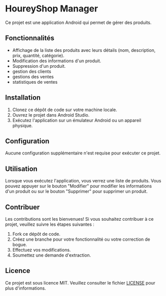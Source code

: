 
# HoureyShop Manager

Ce projet est une application Android qui permet de gérer des produits.

## Fonctionnalités

- Affichage de la liste des produits avec leurs détails (nom, description, prix, quantité, catégorie).
- Modification des informations d'un produit.
- Suppression d'un produit.
- gestion des clients
- gestions des ventes
- statistiques de ventes

## Installation

1. Clonez ce dépôt de code sur votre machine locale.
2. Ouvrez le projet dans Android Studio.
3. Exécutez l'application sur un émulateur Android ou un appareil physique.

## Configuration

Aucune configuration supplémentaire n'est requise pour exécuter ce projet.

## Utilisation

Lorsque vous exécutez l'application, vous verrez une liste de produits. Vous pouvez appuyer sur le bouton "Modifier" pour modifier les informations d'un produit ou sur le bouton "Supprimer" pour supprimer un produit.

## Contribuer

Les contributions sont les bienvenues! Si vous souhaitez contribuer à ce projet, veuillez suivre les étapes suivantes :

1. Fork ce dépôt de code.
2. Créez une branche pour votre fonctionnalité ou votre correction de bogue.
3. Effectuez vos modifications.
4. Soumettez une demande d'extraction.

## Licence

Ce projet est sous licence MIT. Veuillez consulter le fichier [LICENSE](LICENSE) pour plus d'informations.

